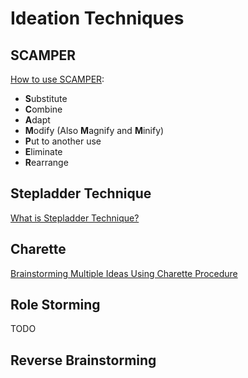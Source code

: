 # Ideation Techniques
## SCAMPER
[How to use SCAMPER](https://www.interaction-design.org/literature/article/learn-how-to-use-the-best-ideation-methods-scamper):
- **S**ubstitute
- **C**ombine
- **A**dapt
- **M**odify (Also **M**agnify and **M**inify)
- **P**ut to another use
- **E**liminate
- **R**earrange
## Stepladder Technique
[What is Stepladder Technique?](https://online.visual-paradigm.com/knowledge/brainstorming/what-is-stepladder-technique/)
## Charette
[Brainstorming Multiple Ideas Using Charette Procedure](https://www.designorate.com/brainstorming-using-charette-procedure/)
## Role Storming
TODO
## Reverse Brainstorming
